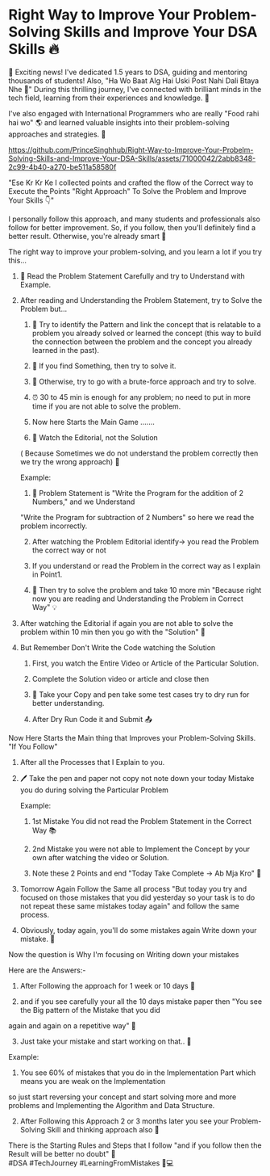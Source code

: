 # Right Way to Improve Your Problem-Solving Skills and Improve Your DSA Skills 🔥


🚀 Exciting news! I've dedicated 1.5 years to DSA, guiding and mentoring thousands of students! Also, "Ha Wo Baat Alg Hai Uski Post Nahi Dali Btaya Nhe 👀" During this thrilling journey, I've connected with brilliant minds in the tech field, learning from their experiences and knowledge. 🌟

I've also engaged with International Programmers who are really "Food rahi hai wo" 🌎 and learned valuable insights into their problem-solving approaches and strategies. 🚀


https://github.com/PrinceSinghhub/Right-Way-to-Improve-Your-Probelm-Solving-Skills-and-Improve-Your-DSA-Skills/assets/71000042/2abb8348-2c99-4b40-a270-be511a58580f


"Ese Kr Kr Ke I collected points and crafted the flow of the Correct way to Execute the Points "Right Approach" To Solve the Problem and Improve Your Skills 👇"

I personally follow this approach, and many students and professionals also follow for better improvement. So, if you follow, then you'll definitely find a better result. Otherwise, you're already smart 👀

The right way to improve your problem-solving, and you learn a lot if you try this...

1. 📖 Read the Problem Statement Carefully and try to Understand with Example.

2. After reading and Understanding the Problem Statement, try to Solve the Problem but...

	1. 🔄 Try to identify the Pattern and link the concept that is relatable to a problem you already solved or learned the concept (this way to build the connection between the problem and the concept you already learned in the past).

    2. 🧠 If you find Something, then try to solve it.

    3. 🚀 Otherwise, try to go with a brute-force approach and try to solve.

    4. ⏰ 30 to 45 min is enough for any problem; no need to put in more time if you are not able to solve the problem.

    5. Now here Starts the Main Game .......

	6. 🎥 Watch the Editorial, not the Solution

	( Because Sometimes we do not understand the problem correctly then we try the wrong approach) 🤔

    Example:

    1. 📝 Problem Statement is "Write the Program for the addition of 2 Numbers," and we Understand 

      "Write the Program for subtraction of 2 Numbers" so here we read the problem incorrectly.

    2. After watching the Problem Editorial identify-> you read the Problem the correct way or not

    3. If you understand or read the Problem in the correct way as I explain in Point1.

    4. 🤔 Then try to solve the problem and take 10 more min "Because right now you are reading and Understanding the Problem in Correct Way" 💡

3. After watching the Editorial if again you are not able to solve the problem within 10 min then you go with the "Solution" 🚨

4. But Remember Don't Write the Code watching the Solution 

	1. First, you watch the Entire Video or Article of the Particular Solution.

	2. Complete the Solution video or article and close then 

    3. 📝 Take your Copy and pen take some test cases try to dry run for better understanding.

	4. After Dry Run Code it and Submit 📤

Now Here Starts the Main thing that Improves your Problem-Solving Skills. "If You Follow"

1. After all the Processes that I Explain to you.

2. 🖊️ Take the pen and paper not copy not note down your today Mistake you do during solving the Particular Problem

	Example:

	1. 1st Mistake You did not read the Problem Statement in the Correct Way 📚

	2. 2nd Mistake you were not able to Implement the Concept by your own after watching the video or Solution.

	3. Note these 2 Points and end "Today Take Complete -> Ab Mja Kro" 🎉

3. Tomorrow Again Follow the Same all process "But today you try and focused on those mistakes that you did yesterday so your task is to do not repeat these same mistakes today again" and follow the same process.

4. Obviously, today again, you'll do some mistakes again Write down your mistake. 📝

Now the question is Why I'm focusing on Writing down your mistakes

Here are the Answers:-

1. After Following the approach for 1 week or 10 days 📅

2. and if you see carefully your all the 10 days mistake paper then "You see the Big pattern of the Mistake that you did

again and again on a repetitive way" 🔄

3. Just take your mistake and start working on that.. 💪

Example:

1. You see 60% of mistakes that you do in the Implementation Part which means you are weak on the Implementation 

so just start reversing your concept and start solving more and more problems and Implementing the Algorithm and Data Structure.

2. After Following this Approach 2 or 3 months later you see your Problem-Solving Skill and thinking approach also 🌟

There is the Starting Rules and Steps that I follow "and if you follow then the Result will be better no doubt" 🌟 <br>
#DSA #TechJourney #LearningFromMistakes 🧠💻
